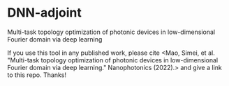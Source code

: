 # DNN-adjoint
Multi-task topology optimization of photonic devices in low-dimensional Fourier domain via deep learning

If you use this tool in any published work, please cite <Mao, Simei, et al. "Multi-task topology optimization of photonic devices in low-dimensional Fourier domain via deep learning." Nanophotonics (2022).> and give a link to this repo. Thanks!
